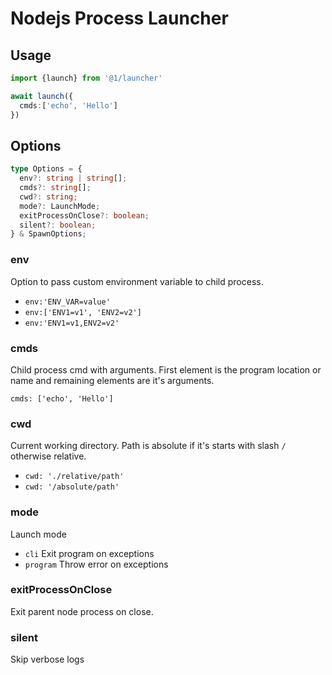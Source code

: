 # Nodejs Process Launcher
## Usage
```ts
import {launch} from '@1/launcher'

await launch({
  cmds:['echo', 'Hello']
})

```

## Options
```ts
type Options = {
  env?: string | string[];
  cmds?: string[];
  cwd?: string;
  mode?: LaunchMode;
  exitProcessOnClose?: boolean;
  silent?: boolean;
} & SpawnOptions;
```
### env
Option to pass custom environment variable to child process.
- `env:'ENV_VAR=value'`
- `env:['ENV1=v1', 'ENV2=v2']`
- `env:'ENV1=v1,ENV2=v2'`
### cmds
Child process cmd with arguments. First element is the program location or name and remaining elements are it's arguments.
```
cmds: ['echo', 'Hello']
```
### cwd
Current working directory. Path is absolute if it's starts with slash `/` otherwise relative.
- `cwd: './relative/path'`
- `cwd: '/absolute/path'`
### mode
Launch mode
- `cli` Exit program on exceptions
- `program` Throw error on exceptions
### exitProcessOnClose
Exit parent node process on close.
### silent
Skip verbose logs

